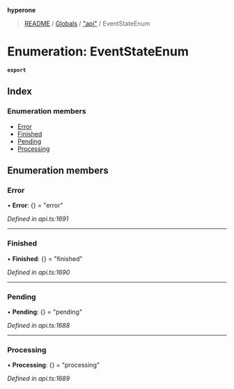 **hyperone**

> [README](../README.md) / [Globals](../globals.md) / ["api"](../modules/_api_.md) / EventStateEnum

# Enumeration: EventStateEnum

**`export`** 

## Index

### Enumeration members

* [Error](_api_.eventstateenum.md#error)
* [Finished](_api_.eventstateenum.md#finished)
* [Pending](_api_.eventstateenum.md#pending)
* [Processing](_api_.eventstateenum.md#processing)

## Enumeration members

### Error

•  **Error**: {} = "error"

*Defined in api.ts:1691*

___

### Finished

•  **Finished**: {} = "finished"

*Defined in api.ts:1690*

___

### Pending

•  **Pending**: {} = "pending"

*Defined in api.ts:1688*

___

### Processing

•  **Processing**: {} = "processing"

*Defined in api.ts:1689*
